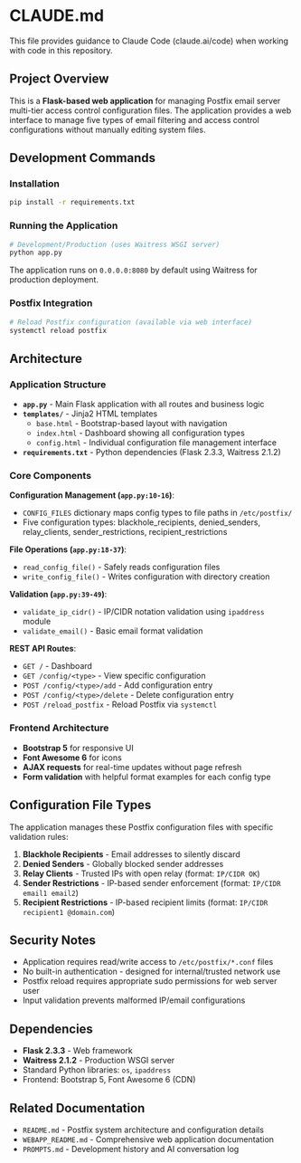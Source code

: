 # CLAUDE.md

This file provides guidance to Claude Code (claude.ai/code) when working with code in this repository.

## Project Overview

This is a **Flask-based web application** for managing Postfix email server multi-tier access control configuration files. The application provides a web interface to manage five types of email filtering and access control configurations without manually editing system files.

## Development Commands

### Installation
```bash
pip install -r requirements.txt
```

### Running the Application
```bash
# Development/Production (uses Waitress WSGI server)
python app.py
```

The application runs on `0.0.0.0:8080` by default using Waitress for production deployment.

### Postfix Integration
```bash
# Reload Postfix configuration (available via web interface)
systemctl reload postfix
```

## Architecture

### Application Structure
- **`app.py`** - Main Flask application with all routes and business logic
- **`templates/`** - Jinja2 HTML templates
  - `base.html` - Bootstrap-based layout with navigation
  - `index.html` - Dashboard showing all configuration types
  - `config.html` - Individual configuration file management interface
- **`requirements.txt`** - Python dependencies (Flask 2.3.3, Waitress 2.1.2)

### Core Components

**Configuration Management (`app.py:10-16`)**:
- `CONFIG_FILES` dictionary maps config types to file paths in `/etc/postfix/`
- Five configuration types: blackhole_recipients, denied_senders, relay_clients, sender_restrictions, recipient_restrictions

**File Operations (`app.py:18-37`)**:
- `read_config_file()` - Safely reads configuration files
- `write_config_file()` - Writes configuration with directory creation

**Validation (`app.py:39-49`)**:
- `validate_ip_cidr()` - IP/CIDR notation validation using `ipaddress` module
- `validate_email()` - Basic email format validation

**REST API Routes**:
- `GET /` - Dashboard
- `GET /config/<type>` - View specific configuration
- `POST /config/<type>/add` - Add configuration entry
- `POST /config/<type>/delete` - Delete configuration entry  
- `POST /reload_postfix` - Reload Postfix via `systemctl`

### Frontend Architecture
- **Bootstrap 5** for responsive UI
- **Font Awesome 6** for icons
- **AJAX requests** for real-time updates without page refresh
- **Form validation** with helpful format examples for each config type

## Configuration File Types

The application manages these Postfix configuration files with specific validation rules:

1. **Blackhole Recipients** - Email addresses to silently discard
2. **Denied Senders** - Globally blocked sender addresses
3. **Relay Clients** - Trusted IPs with open relay (format: `IP/CIDR OK`)
4. **Sender Restrictions** - IP-based sender enforcement (format: `IP/CIDR email1 email2`)
5. **Recipient Restrictions** - IP-based recipient limits (format: `IP/CIDR recipient1 @domain.com`)

## Security Notes

- Application requires read/write access to `/etc/postfix/*.conf` files
- No built-in authentication - designed for internal/trusted network use
- Postfix reload requires appropriate sudo permissions for web server user
- Input validation prevents malformed IP/email configurations

## Dependencies

- **Flask 2.3.3** - Web framework
- **Waitress 2.1.2** - Production WSGI server
- Standard Python libraries: `os`, `ipaddress`
- Frontend: Bootstrap 5, Font Awesome 6 (CDN)

## Related Documentation

- `README.md` - Postfix system architecture and configuration details
- `WEBAPP_README.md` - Comprehensive web application documentation
- `PROMPTS.md` - Development history and AI conversation log